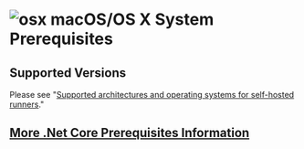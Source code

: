 

# ![osx](../res/apple_med.png) macOS/OS X System Prerequisites

## Supported Versions

Please see "[Supported architectures and operating systems for self-hosted runners](https://docs.github.com/en/actions/hosting-your-own-runners/managing-self-hosted-runners/about-self-hosted-runners#macos)."

## [More .Net Core Prerequisites Information](https://docs.microsoft.com/en-us/dotnet/core/macos-prerequisites?tabs=netcore30)
